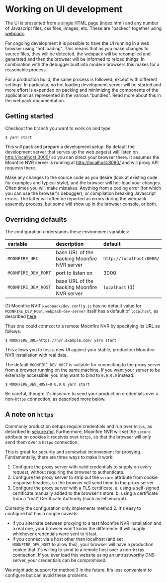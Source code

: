 # Working on UI development

The UI is presented from a single HTML page (index.html) and any number
of Javascript files, css files, images, etc. These are "packed" together
using [webpack](https://webpack.js.org).

For ongoing development it is possible to have the UI running in a web
browser using "hot loading". This means that as you make changes to source
files, they will be detected, the webpack will be recompiled and generated
and then the browser will be informed to reload things. In combination with
the debugger built into modern browsers this makes for a reasonable process.

For a production build, the same process is followed, except with different
settings. In particular, no hot loading development server will be started
and more effort is expended on packing and minimizing the components of
the application as represented in the various "bundles". Read more about
this in the webpack documentation.

## Getting started

Checkout the branch you want to work on and type

    $ yarn start

This will pack and prepare a development setup. By default the development
server that serves up the web page(s) will listen on
[http://localhost:3000/](http://localhost:3000/) so you can direct your browser
there. It assumes the Moonfire NVR server is running at
[http://localhost:8080/](http://localhost:8080/) and will proxy API requests
there.

Make any changes to the source code as you desire (look at existing code
for examples and typical style), and the browser will hot-load your changes.
Often times you will make mistakes. Anything from a coding error (for which
you can use the browser's debugger), or compilation breaking Javascript errors.
The latter will often be reported as errors during the webpack assembly
process, but some will show up in the browser console, or both.

## Overriding defaults

The configuration understands these environment variables:

| variable            | description                                 | default                  |
| :------------------ | :------------------------------------------ | :----------------------- |
| `MOONFIRE_URL`      | base URL of the backing Moonfire NVR server | `http://localhost:8080/` |
| `MOONFIRE_DEV_PORT` | port to listen on                           | 3000                     |
| `MOONFIRE_DEV_HOST` | base URL of the backing Moonfire NVR server | `localhost` (1)          |

(1) Moonfire NVR's `webpack/dev.config.js` has no default value for
`MOONFIRE_DEV_HOST`. `webpack-dev-server` itself has a default of `localhost`,
as described
[here](https://webpack.js.org/configuration/dev-server/#devserverhost).

Thus one could connect to a remote Moonfire NVR by specifying its URL as
follows:

    $ MOONFIRE_URL=https://nvr.example.com/ yarn start

This allows you to test a new UI against your stable, production Moonfire NVR
installation with real data.

The default `MOONFIRE_DEV_HOST` is suitable for connecting to the proxy server
from a browser running on the same machine. If you want your server to be
externally accessible, you may want to bind to `0.0.0.0` instead:

    $ MOONFIRE_DEV_HOST=0.0.0.0 yarn start

Be careful, though: it's insecure to send your production credentials over a
non-`https` connection, as described more below.

## A note on `https`

Commonly production setups require credentials and run over `https`, as
described in [secure.md](secure.md). Furthermore, Moonfire NVR will set the
`secure` attribute on cookies it receives over `https`, so that the browser
will only send them over a `https` connection.

This is great for security and somewhat inconvenient for proxying.
Fundamentally, there are three ways to make it work:

   1. Configure the proxy server with valid credentials to supply on every
      request, without requiring the browser to authenticate.
   2. Configure the proxy server to strip out the `secure` attribute from
      cookie response headers, so the browser will send them to the proxy
      server.
   3. Configure the proxy server with a TLS certificate.
         a. using a self-signed certificate manually added to the browser's
            store.
         b. using a certificate from a "real" Certificate Authority (such as
             letsencrypt).

Currently the configuration only implements method 2. It's easy to configure
but has a couple caveats:

   * if you alternate between proxying to a test Moonfire NVR
     installation and a real one, your browser won't know the difference. It
     will supply whichever credentials were sent to it last.
   * if you connect via a host other than localhost (and set
     `MOONFIRE_DEV_HOST` to allow this), your browser will have a production
     cookie that it's willing to send to a remote host over a non-`https`
     connection. If you ever load this website using an untrustworthy DNS
     server, your credentials can be compromised.

We might add support for method 3 in the future. It's less convenient to
configure but can avoid these problems.

